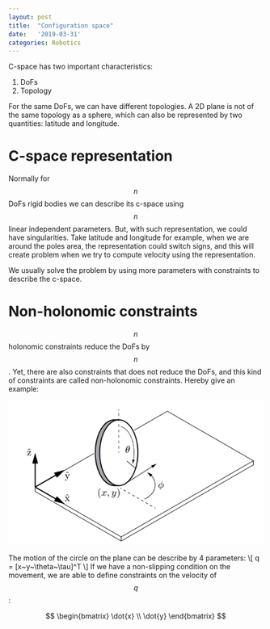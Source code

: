 ```yaml
---
layout: post
title:  "Configuration space"
date:   '2019-03-31'
categories: Robotics
---
```

<script type="text/javascript" async
  src="https://cdnjs.cloudflare.com/ajax/libs/mathjax/2.7.5/MathJax.js?config=TeX-MML-AM_CHTML">
</script>

C-space has two important characteristics:
1. DoFs
2. Topology

For the same DoFs, we can have different topologies. A 2D plane is not of the same topology as a sphere, which can also be represented by two quantities: latitude and longitude.

# C-space representation
Normally for $$n$$ DoFs rigid bodies we can describe its c-space using $$n$$ linear independent parameters. But, with such representation, we could have singularities. Take latitude and longitude for example, when we are around the poles area, the representation could switch signs, and this will create problem when we try to compute velocity using the representation.

We usually solve the problem by using more parameters with constraints to describe the c-space.

# Non-holonomic constraints
$$n$$ holonomic constraints reduce the DoFs by $$n$$. Yet, there are also constraints that does not reduce the DoFs, and this kind of constraints are called non-holonomic constraints. Hereby give an example:

![image](/asset/coin_rolling.png)

The motion of the circle on the plane can be describe by 4 parameters:
\\[
  q = [x~y~\theta~\tau]^T
\\]
If we have a non-slipping condition on the movement, we are able to define constraints on the velocity of $$q$$:

$$
    \begin{bmatrix}
      \dot{x} \\
      \dot{y}
    \end{bmatrix}
$$
